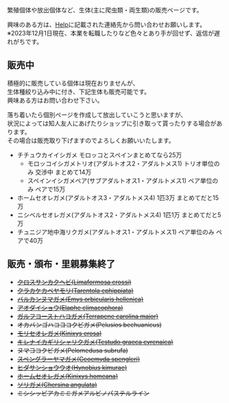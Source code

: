 ---
---

繁殖個体や放出個体など、生体(主に爬虫類・両生類)の販売ページです。

興味のある方は、[Help](https://ikimonooki.com/help/)に記載された連絡先から問い合わせお願いします。  
※2023年12月1日現在、本業を転職したりなど色々とあり手が回せず、返信が遅れがちです。

## 販売中

積極的に販売している個体は現在おりませんが、  
生体種絞り込み中に付き、下記生体も販売可能です。  
興味ある方はお問い合わせ下さい。

落ち着いたら個別ページを作成して放出していこうと思いますが、  
状況によっては知人友人にあげたりショップに引き取って貰ったりする場合があります。  
その場合は販売取り下げますのでよろしくお願いいたします。

* チチュウカイイシガメ モロッコとスペインまとめてなら25万
  * モロッコイシガメトリオ(アダルトオス2・アダルトメス1) トリオ単位のみ 交渉中 まとめて14万
  * スペインイシガメペア(サブアダルトオス1・アダルトメス1) ペア単位のみ ペアで15万
* ホームセオレガメ(アダルトオス3・アダルトメス4) 1匹3万 まとめてだと15万
* ニシベルセオレガメ(アダルトオス2・アダルトメス4) 1匹1万 まとめてだと5万
* チュニジア地中海リクガメ(アダルトオス1・アダルトメス1) ペア単位のみ ペアで40万

## 販売・頒布・里親募集終了

* ~~[クロスサンカクヘビ(Limaformosa crossi)](/shopping/creatures/limaformosa-crossi)~~
* ~~[クラカケカベヤモリ(Tarentola ephippiata)](/shopping/creatures/tarentola-ephippiata)~~
* ~~[バルカンヌマガメ(Emys orbicularis hellenica)](/shopping/creatures/emys-orbicularis-hellenica)~~
* ~~[アオダイショウ(Elaphe climacophora)](/shopping/creatures/elaphe-climacophora)~~
* ~~[ガルフコーストハコガメ(Terrapene carolina major)](/shopping/creatures/terrapene-carolina-major)~~
* ~~オカバンゴハコヨコクビガメ(Pelusios bechuanicus)~~
* ~~[モリセオレガメ(Kinixys erosa)](/shopping/creatures/kinixys-erosa)~~
* ~~[キレナイカギリシャリクガメ(Testudo graeca cyrenaica)](/shopping/creatures/testudo-graeca-cyrenaica)~~
* ~~ヌマヨコクビガメ(Pelomedusa subrufa)~~
* ~~[スペングラーヤマガメ(Geoemyda spengleri)](/shopping/creatures/geoemyda-spengleri)~~
* ~~[ヒダサンショウウオ(Hynobius kimurae)](/shopping/creatures/hynobius-kimurae)~~
* ~~[ホームセオレガメ(Kinixys homeana)](/shopping/creatures/kinixys-homeana)~~
* ~~[ソリガメ(Chersina angulata)](/shopping/creatures/chersina-angulata)~~
* ~~ミシシッピアカミミガメアルビノパステルライン~~
